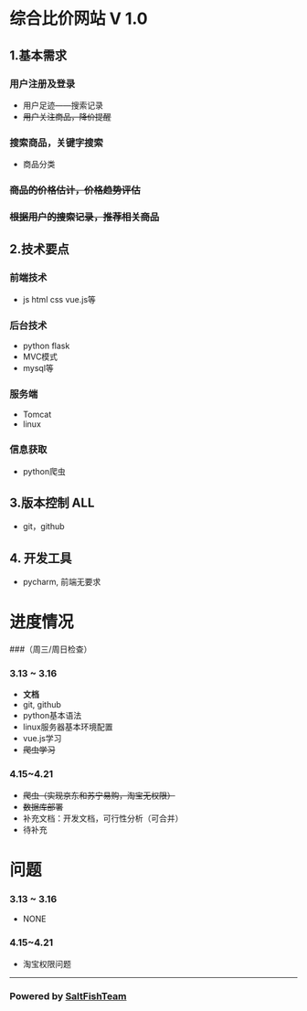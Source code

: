 # 综合比价网站 V 1.0
## 1.基本需求
### 用户注册及登录
- 用户足迹——搜索记录
- ~~用户关注商品，降价提醒~~
### 搜索商品，关键字搜索
- 商品分类
### ~~商品的价格估计，价格趋势评估~~
### ~~根据用户的搜索记录，推荐相关商品~~
## 2.技术要点
### 前端技术 
- js html css vue.js等
### 后台技术 
- python flask 
- MVC模式 
- mysql等 
### 服务端 
- Tomcat 
- linux
### 信息获取 
- python爬虫
## 3.版本控制 **ALL**
- git，github
## 4. 开发工具
- pycharm, 前端无要求

# 进度情况
###（周三/周日检查）
### 3.13 ~ 3.16  
- **文档** 
- git, github
- python基本语法
- linux服务器基本环境配置
- vue.js学习
- ~~爬虫学习~~

### 4.15~4.21
- ~~爬虫（实现京东和苏宁易购，淘宝无权限）~~
- ~~数据库部署~~
- 补充文档：开发文档，可行性分析（可合并）
- 待补充

# 问题
### 3.13 ~ 3.16 
- NONE
### 4.15~4.21
- 淘宝权限问题
***
### Powered by [SaltFishTeam](https://github.com/IamA1536/Comprehensive-Comparison-Project)
